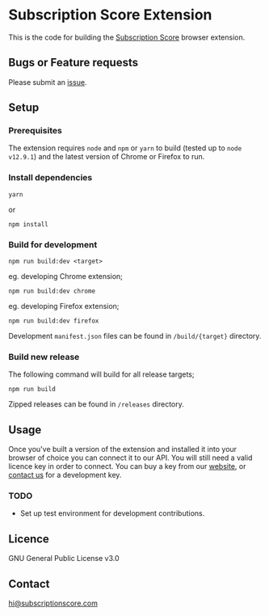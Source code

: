 # Subscription Score Extension

This is the code for building the [Subscription Score][2] browser extension.

## Bugs or Feature requests

Please submit an [issue][3].

## Setup

### Prerequisites

The extension requires `node` and `npm` or `yarn` to build (tested up to `node v12.9.1`) and the latest version of Chrome or Firefox to run.

### Install dependencies

```
yarn
```

or

```
npm install
```

### Build for development

```
npm run build:dev <target>
```

eg. developing Chrome extension;

```
npm run build:dev chrome
```

eg. developing Firefox extension;

```
npm run build:dev firefox
```

Development `manifest.json` files can be found in `/build/{target}` directory.

### Build new release

The following command will build for all release targets;

```
npm run build
```

Zipped releases can be found in `/releases` directory.

## Usage

Once you've built a version of the extension and installed it into your browser of choice you can connect it to our API. You will still need a valid licence key in order to connect. You can buy a key from our [website][2], or [contact us][1] for a development key.

### TODO

- Set up test environment for development contributions.

## Licence

GNU General Public License v3.0

## Contact

[hi@subscriptionscore.com][1]

[1]: mailto:hi@subscriptionscore.com
[2]: https://subscriptionscore.com
[3]: https://github.com/squarecat/subscriptionscore-extension/issues
